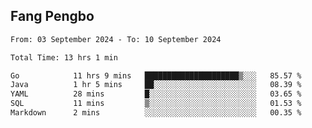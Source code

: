 ## Fang Pengbo

<!--START_SECTION:waka-->

```txt
From: 03 September 2024 - To: 10 September 2024

Total Time: 13 hrs 1 min

Go            11 hrs 9 mins   █████████████████████▒░░░   85.57 %
Java          1 hr 5 mins     ██░░░░░░░░░░░░░░░░░░░░░░░   08.39 %
YAML          28 mins         █░░░░░░░░░░░░░░░░░░░░░░░░   03.65 %
SQL           11 mins         ▒░░░░░░░░░░░░░░░░░░░░░░░░   01.53 %
Markdown      2 mins          ░░░░░░░░░░░░░░░░░░░░░░░░░   00.35 %
```

<!--END_SECTION:waka-->